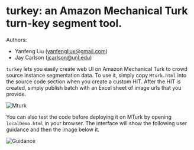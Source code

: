 # **turkey**: an Amazon Mechanical Turk turn-key segment tool. 

Authors: 
* Yanfeng Liu (yanfengliux@gmail.com)
* Jay Carlson (jcarlson@unl.edu)

`turkey` lets you easily create web UI on Amazon Mechanical Turk to crowd source instance segmentation data. To use it, simply copy `Mturk.html` into the source code section when you create a custom HIT. After the HIT is created, simply publish batch with an Excel sheet of image urls that you provide. 

![Mturk](https://imgur.com/Q7EItZi.png)

You can also test the code before deploying it on MTurk by opening `localDemo.html` in your browser. The interface will show the following user guidance and then the image below it. 

![Guidance](https://imgur.com/1cNElAG.png)

